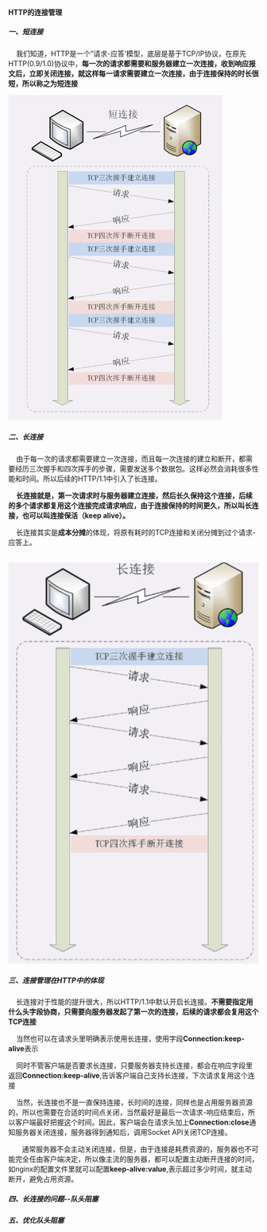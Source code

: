 #### HTTP的连接管理

##### 一、短连接

    我们知道，HTTP是一个”请求-应答‘模型，底层是基于TCP/IP协议，在原先HTTP(0.9/1.0)协议中，**每一次的请求都需要和服务器建立一次连接，收到响应报文后，立即关闭连接，就这样每一请求需要建立一次连接，由于连接保持的时长很短，所以称之为短连接**



<img src="images/短连接示意图.png" title="C:\Users\kyg\Desktop" alt="短连接示意图" data-align="center">

##### 二、长连接

    由于每一次的请求都需要建立一次连接，而且每一次连接的建立和断开，都需要经历三次握手和四次挥手的步骤，需要发送多个数据包。这样必然会消耗很多性能和时间。所以后续的HTTP/1.1中引入了长连接。

    **长连接就是，第一次请求时与服务器建立连接，然后长久保持这个连接，后续的多个请求都复用这个连接完成请求响应，由于连接保持的时间更久，所以叫长连接，也可以叫连接保活（keep alive）。**

    长连接其实是**成本分摊**的体现，将原有耗时的TCP连接和关闭分摊到过个请求-应答上。

      <img src="images/长连接示意图.png" title="optional title" alt="Alternative text" data-align="center">

##### 三、连接管理在HTTP中的体现

    长连接对于性能的提升很大，所以HTTP/1.1中默认开启长连接。**不需要指定用什么头字段协商，只需要向服务器发起了第一次的连接，后续的请求都会复用这个TCP连接**

    当然也可以在请求头里明确表示使用长连接，使用字段**Connection:keep-alive**表示

    同时不管客户端是否要求长连接，只要服务器支持长连接，都会在响应字段里返回**Connection:keep-alive**,告诉客户端自己支持长连接，下次请求复用这个连接

    当然，长连接也不是一直保持连接，长时间的连接，同样也是占用服务器资源的，所以也需要在合适的时间点关闭，当然最好是最后一次请求-响应结束后，所以客户端最好把握这个时间。因此，客户端会在请求头加上**Connection:close**通知服务器关闭连接，服务器得到通知后，调用Socket API关闭TCP连接。

       通常服务器不会主动关闭连接，但是，由于连接是耗费资源的，服务器也不可能完全任由客户端决定，所以像主流的服务器，都可以配置主动断开连接的时间，如nginx的配置文件里就可以配置**keep-alive:value**,表示超过多少时间，就主动断开，避免占用资源。

##### 四、长连接的问题--队头阻塞

##### 五、优化队头阻塞
